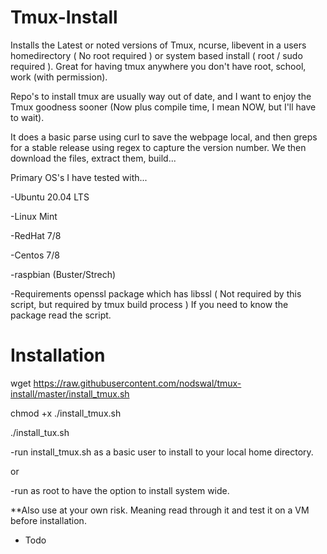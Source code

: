 # Tmux-Install
Installs the Latest or noted versions of Tmux, ncurse, libevent in a users homedirectory ( No root required ) or system based install ( root / sudo required ).  Great for having tmux anywhere you don't have root, school, work (with permission).

Repo's to install tmux are usually way out of date, and I want to enjoy the Tmux goodness sooner (Now plus compile time, I mean NOW, but I'll have to wait).

It does a basic parse using curl to save the webpage local, and then greps for a stable release using regex to capture the version number.  We then download the files, extract them, build...


Primary OS's I have tested with...

  -Ubuntu 20.04 LTS
  
  -Linux Mint

  -RedHat 7/8
  
  -Centos 7/8

  -raspbian (Buster/Strech)
  
-Requirements
  openssl package which has libssl ( Not required by this script, but required by tmux build process )
  If you need to know the package read the script.
  
# Installation
wget https://raw.githubusercontent.com/nodswal/tmux-install/master/install_tmux.sh

chmod +x ./install_tmux.sh

./install_tux.sh


-run install_tmux.sh as a basic user to install to your local home directory.
  
or
  
-run as root to have the option to install system wide.
  
  
**Also use at your own risk.  Meaning read through it and test it on a VM before installation.

- Todo
